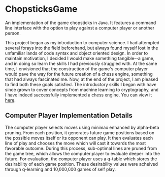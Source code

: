 # ChopsticksGame
An implementation of the game chopsticks in Java. It features a command line interface with the option to play against a computer player or another person.

This project began as my introduction to computer science. I had attempted several forays into the field beforehand, but always found myself lost in the unfamiliar lands of code syntax and object oriented design. In order to maintain motivation, I decided I would make something tangible--a game, and in doing so learn the skills I had previously struggled with. At the same time, I envisioned that the construction of the game's computer player would pave the way for the future creation of a chess engine, something that had always fascinated me. Now, at the end of the project, I am pleased to find both these goals satisfied. The introductory skills I began with have since grown to cover concepts from machine learning to cryptography, and I have indeed successfully implemented a chess engine. You can view it [here](https://github.com/ColinAChen/cylinderChess). 

## Computer Player Implementation Details
The computer player selects moves using minimax enhanced by alpha-beta pruning. From each position, it generates future game positions based on the possible moves itself or its opponent can play. It then evaluates each line of play and chooses the move which will cast it towards the most favorable outcome. During this process, sub-optimal lines are pruned from the game tree, which allows the computer player to evaluate deeper into the future. For evaluation, the computer player uses a q-table which stores the desirability of each game position. These desirability values were acheived through q-learning and 10,000,000 games of self play. 
